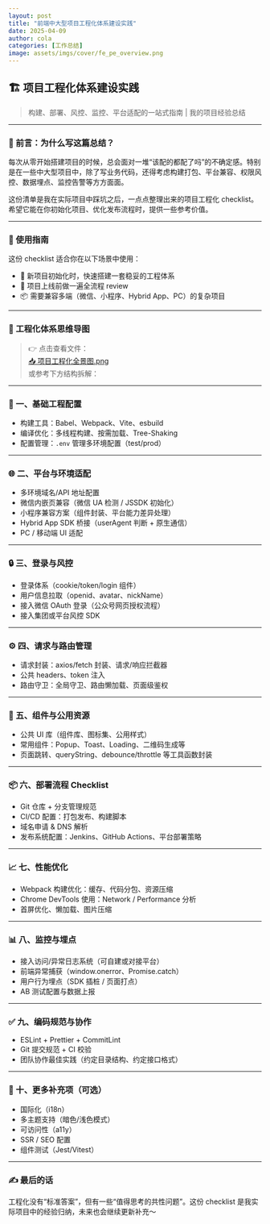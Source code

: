 ```yaml
---
layout: post
title: "前端中大型项目工程化体系建设实践"
date: 2025-04-09
author: cola
categories: [工作总结]
image: assets/imgs/cover/fe_pe_overview.png
---
```



## 🏗️ 项目工程化体系建设实践  
> 构建、部署、风控、监控、平台适配的一站式指南 | 我的项目经验总结  

---

### 🧭 前言：为什么写这篇总结？

每次从零开始搭建项目的时候，总会面对一堆“该配的都配了吗”的不确定感。特别是在一些中大型项目中，除了写业务代码，还得考虑构建打包、平台兼容、权限风控、数据埋点、监控告警等方方面面。

这份清单是我在实际项目中踩坑之后，一点点整理出来的项目工程化 checklist。希望它能在你初始化项目、优化发布流程时，提供一些参考价值。

---

### 🧾 使用指南

这份 checklist 适合你在以下场景中使用：

- 🚀 新项目初始化时，快速搭建一套稳妥的工程体系
- 🧪 项目上线前做一遍全流程 review
- 📦 需要兼容多端（微信、小程序、Hybrid App、PC）的复杂项目

---

### 🧠 工程化体系思维导图

> 👉 点击查看文件：  
> [📥 项目工程化全景图.png](https://colamini.github.io/assets/imgs/ai/work-summary/fe_pe_overview.png)  
> 或参考下方结构拆解：

---

### 🧱 一、基础工程配置

- 构建工具：Babel、Webpack、Vite、esbuild
- 编译优化：多线程构建、按需加载、Tree-Shaking
- 配置管理：`.env` 管理多环境配置（test/prod）

---

### 🌐 二、平台与环境适配

- 多环境域名/API 地址配置
- 微信内嵌页兼容（微信 UA 检测 / JSSDK 初始化）
- 小程序兼容方案（组件封装、平台能力差异处理）
- Hybrid App SDK 桥接（userAgent 判断 + 原生通信）
- PC / 移动端 UI 适配

---

### 🔒 三、登录与风控

- 登录体系（cookie/token/login 组件）
- 用户信息拉取（openid、avatar、nickName）
- 接入微信 OAuth 登录（公众号网页授权流程）
- 接入集团或平台风控 SDK

---

### ⚙️ 四、请求与路由管理

- 请求封装：axios/fetch 封装、请求/响应拦截器
- 公共 headers、token 注入
- 路由守卫：全局守卫、路由懒加载、页面级鉴权

---

### 🧩 五、组件与公用资源

- 公共 UI 库（组件库、图标集、公用样式）
- 常用组件：Popup、Toast、Loading、二维码生成等
- 页面跳转、queryString、debounce/throttle 等工具函数封装

---

### 📦 六、部署流程 Checklist

- Git 仓库 + 分支管理规范
- CI/CD 配置：打包发布、构建脚本
- 域名申请 & DNS 解析
- 发布系统配置：Jenkins、GitHub Actions、平台部署策略

---

### 📈 七、性能优化

- Webpack 构建优化：缓存、代码分包、资源压缩
- Chrome DevTools 使用：Network / Performance 分析
- 首屏优化、懒加载、图片压缩

---

### 📊 八、监控与埋点

- 接入访问/异常日志系统（可自建或对接平台）
- 前端异常捕获（window.onerror、Promise.catch）
- 用户行为埋点（SDK 插桩 / 页面打点）
- AB 测试配置与数据上报

---

### ✅ 九、编码规范与协作

- ESLint + Prettier + CommitLint
- Git 提交规范 + CI 校验
- 团队协作最佳实践（约定目录结构、约定接口格式）

---

### 🧩 十、更多补充项（可选）

- 国际化（i18n）
- 多主题支持（暗色/浅色模式）
- 可访问性（a11y）
- SSR / SEO 配置
- 组件测试（Jest/Vitest）

---

### ✍️ 最后的话

工程化没有“标准答案”，但有一些“值得思考的共性问题”。这份 checklist 是我实际项目中的经验归纳，未来也会继续更新补充～
